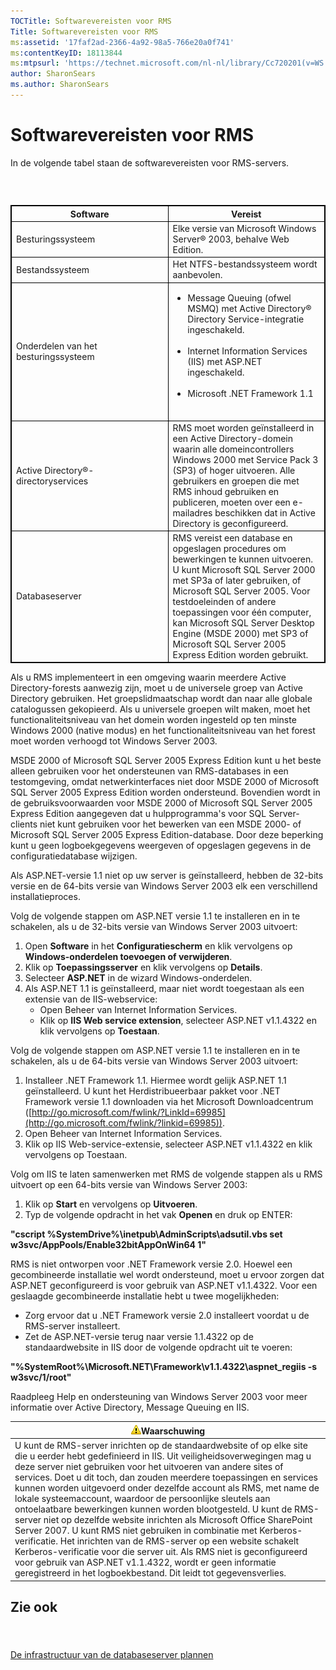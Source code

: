 ```yaml
---
TOCTitle: Softwarevereisten voor RMS
Title: Softwarevereisten voor RMS
ms:assetid: '17faf2ad-2366-4a92-98a5-766e20a0f741'
ms:contentKeyID: 18113844
ms:mtpsurl: 'https://technet.microsoft.com/nl-nl/library/Cc720201(v=WS.10)'
author: SharonSears
ms.author: SharonSears
---
```


Softwarevereisten voor RMS
==========================

In de volgende tabel staan de softwarevereisten voor RMS-servers.

###  

 
<table style="border:1px solid black;">
<colgroup>
<col width="50%" />
<col width="50%" />
</colgroup>
<thead>
<tr class="header">
<th style="border:1px solid black;" >Software</th>
<th style="border:1px solid black;" >Vereist</th>
</tr>
</thead>
<tbody>
<tr class="odd">
<td style="border:1px solid black;">Besturingssysteem</td>
<td style="border:1px solid black;">Elke versie van Microsoft Windows Server® 2003, behalve Web Edition.</td>
</tr>
<tr class="even">
<td style="border:1px solid black;">Bestandssysteem</td>
<td style="border:1px solid black;">Het NTFS-bestandssysteem wordt aanbevolen.</td>
</tr>
<tr class="odd">
<td style="border:1px solid black;">Onderdelen van het besturingssysteem</td>
<td style="border:1px solid black;"><ul>
<li>Message Queuing (ofwel MSMQ) met Active Directory® Directory Service-integratie ingeschakeld.<br />
<br />
</li>
<li>Internet Information Services (IIS) met ASP.NET ingeschakeld.<br />
<br />
</li>
<li>Microsoft .NET Framework 1.1<br />
<br />
</li>
</ul></td>
</tr>
<tr class="even">
<td style="border:1px solid black;">Active Directory®-directoryservices</td>
<td style="border:1px solid black;">RMS moet worden geïnstalleerd in een Active Directory-domein waarin alle domeincontrollers Windows 2000 met Service Pack 3 (SP3) of hoger uitvoeren. Alle gebruikers en groepen die met RMS inhoud gebruiken en publiceren, moeten over een e-mailadres beschikken dat in Active Directory is geconfigureerd.</td>
</tr>
<tr class="odd">
<td style="border:1px solid black;">Databaseserver</td>
<td style="border:1px solid black;">RMS vereist een database en opgeslagen procedures om bewerkingen te kunnen uitvoeren. U kunt Microsoft SQL Server 2000 met SP3a of later gebruiken, of Microsoft SQL Server 2005. Voor testdoeleinden of andere toepassingen voor één computer, kan Microsoft SQL Server Desktop Engine (MSDE 2000) met SP3 of Microsoft SQL Server 2005 Express Edition worden gebruikt.</td>
</tr>
</tbody>
</table>
  
Als u RMS implementeert in een omgeving waarin meerdere Active Directory-forests aanwezig zijn, moet u de universele groep van Active Directory gebruiken. Het groepslidmaatschap wordt dan naar alle globale catalogussen gekopieerd. Als u universele groepen wilt maken, moet het functionaliteitsniveau van het domein worden ingesteld op ten minste Windows 2000 (native modus) en het functionaliteitsniveau van het forest moet worden verhoogd tot Windows Server 2003.
  
MSDE 2000 of Microsoft SQL Server 2005 Express Edition kunt u het beste alleen gebruiken voor het ondersteunen van RMS-databases in een testomgeving, omdat netwerkinterfaces niet door MSDE 2000 of Microsoft SQL Server 2005 Express Edition worden ondersteund. Bovendien wordt in de gebruiksvoorwaarden voor MSDE 2000 of Microsoft SQL Server 2005 Express Edition aangegeven dat u hulpprogramma's voor SQL Server-clients niet kunt gebruiken voor het bewerken van een MSDE 2000- of Microsoft SQL Server 2005 Express Edition-database. Door deze beperking kunt u geen logboekgegevens weergeven of opgeslagen gegevens in de configuratiedatabase wijzigen.
  
Als ASP.NET-versie 1.1 niet op uw server is geïnstalleerd, hebben de 32-bits versie en de 64-bits versie van Windows Server 2003 elk een verschillend installatieproces.
  
Volg de volgende stappen om ASP.NET versie 1.1 te installeren en in te schakelen, als u de 32-bits versie van Windows Server 2003 uitvoert:
  
1.  Open **Software** in het **Configuratiescherm** en klik vervolgens op **Windows-onderdelen toevoegen of verwijderen**.  
2.  Klik op **Toepassingsserver** en klik vervolgens op **Details**.  
3.  Selecteer **ASP.NET** in de wizard Windows-onderdelen.  
4.  Als ASP.NET 1.1 is geïnstalleerd, maar niet wordt toegestaan als een extensie van de IIS-webservice:  
    -   Open Beheer van Internet Information Services.  
    -   Klik op **IIS Web service extension**, selecteer ASP.NET v1.1.4322 en klik vervolgens op **Toestaan**.
  
Volg de volgende stappen om ASP.NET versie 1.1 te installeren en in te schakelen, als u de 64-bits versie van Windows Server 2003 uitvoert:
  
1.  Installeer .NET Framework 1.1. Hiermee wordt gelijk ASP.NET 1.1 geïnstalleerd. U kunt het Herdistribueerbaar pakket voor .NET Framework versie 1.1 downloaden via het Microsoft Downloadcentrum ([http://go.microsoft.com/fwlink/?LinkId=69985](http://go.microsoft.com/fwlink/?linkid=69985)).  
2.  Open Beheer van Internet Information Services.  
3.  Klik op IIS Web-service-extensie, selecteer ASP.NET v1.1.4322 en klik vervolgens op Toestaan.
  
Volg om IIS te laten samenwerken met RMS de volgende stappen als u RMS uitvoert op een 64-bits versie van Windows Server 2003:
  
1.  Klik op **Start** en vervolgens op **Uitvoeren**.  
2.  Typ de volgende opdracht in het vak **Openen** en druk op ENTER:
  
**"cscript %SystemDrive%\\inetpub\\AdminScripts\\adsutil.vbs set w3svc/AppPools/Enable32bitAppOnWin64 1"**
  
RMS is niet ontworpen voor .NET Framework versie 2.0. Hoewel een gecombineerde installatie wel wordt ondersteund, moet u ervoor zorgen dat ASP.NET geconfigureerd is voor gebruik van ASP.NET v1.1.4322. Voor een geslaagde gecombineerde installatie hebt u twee mogelijkheden:
  
-   Zorg ervoor dat u .NET Framework versie 2.0 installeert voordat u de RMS-server installeert.  
-   Zet de ASP.NET-versie terug naar versie 1.1.4322 op de standaardwebsite in IIS door de volgende opdracht uit te voeren:
  
**"%SystemRoot%\\Microsoft.NET\\Framework\\v1.1.4322\\aspnet\_regiis -s w3svc/1/root"**
  
Raadpleeg Help en ondersteuning van Windows Server 2003 voor meer informatie over Active Directory, Message Queuing en IIS.
  
| ![](/security-updates/images/Cc720201.Caution(WS.10).gif)Waarschuwing                                                                                                                                                                                                                                                                                                                                                                                                                                                                                                                                                                                                                                                                                                                                                                                                                                          |  
|---------------------------------------------------------------------------------------------------------------------------------------------------------------------------------------------------------------------------------------------------------------------------------------------------------------------------------------------------------------------------------------------------------------------------------------------------------------------------------------------------------------------------------------------------------------------------------------------------------------------------------------------------------------------------------------------------------------------------------------------------------------------------------------------------------------------------------------------------------------------------------------------------------------------------|  
| U kunt de RMS-server inrichten op de standaardwebsite of op elke site die u eerder hebt gedefinieerd in IIS. Uit veiligheidsoverwegingen mag u deze server niet gebruiken voor het uitvoeren van andere sites of services. Doet u dit toch, dan zouden meerdere toepassingen en services kunnen worden uitgevoerd onder dezelfde account als RMS, met name de lokale systeemaccount, waardoor de persoonlijke sleutels aan ontoelaatbare bewerkingen kunnen worden blootgesteld. U kunt de RMS-server niet op dezelfde website inrichten als Microsoft Office SharePoint Server 2007. U kunt RMS niet gebruiken in combinatie met Kerberos-verificatie. Het inrichten van de RMS-server op een website schakelt Kerberos-verificatie voor die server uit. Als RMS niet is geconfigureerd voor gebruik van ASP.NET v1.1.4322, wordt er geen informatie geregistreerd in het logboekbestand. Dit leidt tot gegevensverlies. |
  
Zie ook  
-------
  
####  
  
[De infrastructuur van de databaseserver plannen](https://technet.microsoft.com/b12354bd-3143-4d1f-b5aa-450c4550653c)
